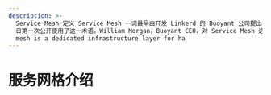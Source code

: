 ```yaml
---
description: >-
  Service Mesh 定义 Service Mesh 一词最早由开发 Linkerd 的 Buoyant 公司提出，并于 2016 年 9 月29
  日第一次公开使用了这一术语。William Morgan，Buoyant CEO，对 Service Mesh 这一概念定义如下：  A service
  mesh is a dedicated infrastructure layer for ha
---
```


# 服务网格介绍


